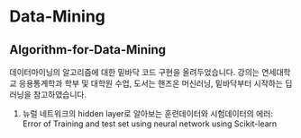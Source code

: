 # Data-Mining

## Algorithm-for-Data-Mining

데이터마이닝의 알고리즘에 대한 밑바닥 코드 구현을 올려두었습니다.
강의는 연세대학교 응용통계학과 학부 및 대학원 수업, 도서는 핸즈온 머신러닝, 밑바닥부터 시작하는 딥러닝을 참고하였습니다.

1. 뉴럴 네트워크의 hidden layer로 알아보는 훈련데이터와 시험데이터의 에러: Error of Training and test set using neural network using Scikit-learn
